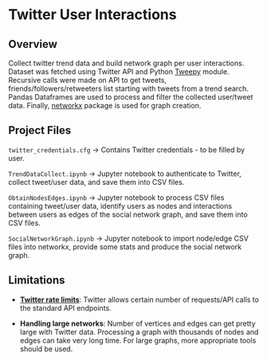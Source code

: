 # Twitter User Interactions

## **Overview**
Collect twitter trend data and build network graph per user interactions. Dataset was fetched using Twitter API and Python [Tweepy](http://docs.tweepy.org/en/latest/) module. Recursive calls were made on API to get tweets, friends/followers/retweeters list starting with tweets from a trend search. Pandas Dataframes are used to process and filter the collected user/tweet data. Finally, [networkx](https://networkx.org/) package is used for graph creation.  

## Project Files

```twitter_credentials.cfg``` -> Contains Twitter credentials - to be filled by user.

```TrendDataCollect.ipynb``` -> Jupyter notebook to authenticate to Twitter, collect tweet/user data, and save them into CSV files.

```ObtainNodesEdges.ipynb``` -> Jupyter notebook to process CSV files containing tweet/user data, identify users as nodes and interactions between users as edges of the social network graph, and save them into CSV files.

```SocialNetworkGraph.ipynb``` -> Jupyter notebook to import node/edge CSV files into networkx, provide some stats and produce the social network graph.

## Limitations

* <b>[Twitter rate limits](https://developer.twitter.com/en/docs/rate-limits)</b>: Twitter allows certain number of requests/API calls to the standard API endpoints.

* <b>Handling large networks</b>: Number of vertices and edges can get pretty large with Twitter data. Processing a graph with thousands of nodes and edges can take very long time. For large graphs, more appropriate tools should be used.